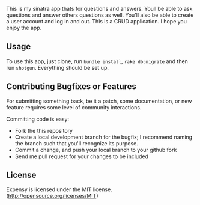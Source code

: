 This is my sinatra app thats for questions and answers. Youll be able to ask questions and answer others questions as well. You'll also be able to create a user account and log in and out. This is a CRUD application. I hope you enjoy the app.

## Usage

To use this app, just clone, run `bundle install`, `rake db:migrate` and then run `shotgun`.
Everything should be set up.

## Contributing Bugfixes or Features

For submitting something back, be it a patch, some documentation, or new feature requires some level of
community interactions.

Committing code is easy:

- Fork the this repository
- Create a local development branch for the bugfix; I recommend naming the branch such that you'll
  recognize its purpose.
- Commit a change, and push your local branch to your github fork
- Send me pull request for your changes to be included

## License
Expensy is licensed under the MIT license. (http://opensource.org/licenses/MIT)
